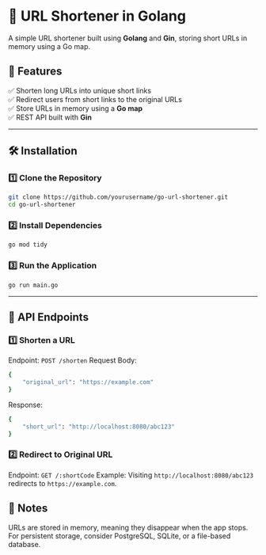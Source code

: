 # 🚀 URL Shortener in Golang  

A simple URL shortener built using **Golang** and **Gin**, storing short URLs in memory using a Go map.

## 📌 Features  
✅ Shorten long URLs into unique short links  
✅ Redirect users from short links to the original URLs  
✅ Store URLs in memory using a **Go map**  
✅ REST API built with **Gin**  

---

## 🛠️ Installation  
### 1️⃣ Clone the Repository  
```sh
git clone https://github.com/yourusername/go-url-shortener.git  
cd go-url-shortener
```

### 2️⃣ Install Dependencies
```sh
go mod tidy
```

### 3️⃣ Run the Application
```sh
go run main.go
```

---

## 📡 API Endpoints
### 1️⃣ Shorten a URL
Endpoint: `POST /shorten`
Request Body:
```sh
{
    "original_url": "https://example.com"
}
```
Response:
```sh
{
    "short_url": "http://localhost:8080/abc123"
}
```
### 2️⃣ Redirect to Original URL
Endpoint: `GET /:shortCode`
Example: Visiting `http://localhost:8080/abc123` redirects to `https://example.com`.

## 📝 Notes
URLs are stored in memory, meaning they disappear when the app stops.
For persistent storage, consider PostgreSQL, SQLite, or a file-based database.